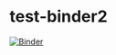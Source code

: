 # test-binder2

[![Binder](https://mybinder.org/badge_logo.svg)](https://mybinder.org/v2/gh/snap-contrib/nb-s1-s2-collocation/HEAD)
